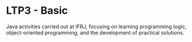 # LTP3 - Basic 
Java activities carried out at IFRJ, focusing on learning programming logic, object-oriented programming, and the development of practical solutions.
